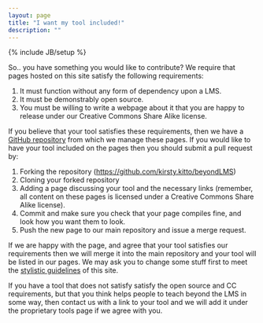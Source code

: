```yaml
---
layout: page
title: "I want my tool included!"
description: ""
---
```

{% include JB/setup %}

<p>
	So.. you have something you would like to contribute? We require that pages hosted on this site satisfy the following requirements:
	<ol>
		<li> It must function without any form of dependency upon a LMS.</li>
		<li> It must be demonstrably open source.</li>
		<li> You must be willing to write a webpage about it that you are happy to release under our Creative Commons Share Alike license.</li>
	</ol>
</p>
<p>
	If you believe that your tool satisfies these requirements, then we have a <a href="https://github.com/kirsty.kitto/beyondLMS">GitHub repository</a> from which we manage these pages. If you would like to have your tool included on the pages then you should submit a pull request by:
	<ol>
		<li>
			Forking the repository (<a href="https://github.com/kirsty.kitto/beyondLMS">https://github.com/kirsty.kitto/beyondLMS</a>)
		</li>
		<li> 
			Cloning your forked repository
		</li>
		<li>
			Adding a page discussing your tool and the necessary links (remember, all content on these pages is licensed under a Creative Commons Share Alike license). 
		</li>
		<li>
			Commit and make sure you check that your page compiles fine, and look how you want them to look.
		</li>
		<li>
			Push the new page to our main repository and issue a merge request.
		</li>
	</ol>
	<p>
		If we are happy with the page, and agree that your tool satisfies our requirements then we will merge it into the main repository and your tool will be listed in our pages. We may ask you to change some stuff first to meet the <a href="">stylistic guidelines</a> of this site.
	</p>
</ol>
</p>

<p>
	If you have a tool that does not satisfy satisfy the open source and CC requirements, but that you think helps people to teach beyond the LMS in some way, then contact us with a link to your tool and we will add it under the proprietary tools page if we agree with you.
</p>